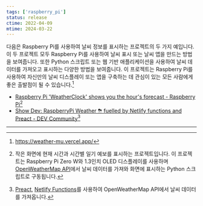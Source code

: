 ```yaml
---
tags: ['raspberry_pi']
status: release
ctime: 2022-04-09
mtime: 2024-03-22
---
```


다음은 Raspberry Pi를 사용하여 날씨 정보를 표시하는 프로젝트의 두 가지 예입니다. 이 두 프로젝트 모두 Raspberry Pi를 사용하여 날씨 표시 또는 날씨 앱을 만드는 방법을 보여줍니다. 또한 Python 스크립트 또는 웹 기반 애플리케이션을 사용하여 날씨 데이터를 가져오고 표시하는 다양한 방법을 보여줍니다. 이 프로젝트는 Raspberry Pi를 사용하여 자신만의 날씨 디스플레이 또는 앱을 구축하는 데 관심이 있는 모든 사람에게 좋은 출발점이 될 수 있습니다.[^3]

- [Raspberry Pi 'WeatherClock' shows you the hour's forecast - Raspberry Pi](https://www.raspberrypi.org/blog/raspberry-pi-weatherclock-shows-you-the-hours-forecast/)[^1]
- [Show Dev: RaspberryPi Weather ⛈ fuelled by Netlify functions and Preact - DEV Community](https://dev.to/moigonzalez/show-dev-raspberrypi-weather-fuelled-by-netlify-functions-and-preact-bne)[^2]

---

[^1]: 작은 화면에 현재 시간과 시간별 일기 예보를 표시하는 프로젝트입니다. 이 프로젝트는 Raspberry Pi Zero W와 1.3인치 OLED 디스플레이를 사용하며 [OpenWeatherMap API](https://openweathermap.org/api)에서 날씨 데이터를 가져와 화면에 표시하는 Python 스크립트로 구동됩니다.
[^2]: [Preact](https://preactjs.com/), [Netlify Functions](https://www.netlify.com/products/functions/)를 사용하여 OpenWeatherMap API에서 날씨 데이터를 가져옵니다.
[^3]: https://weather-mu.vercel.app/